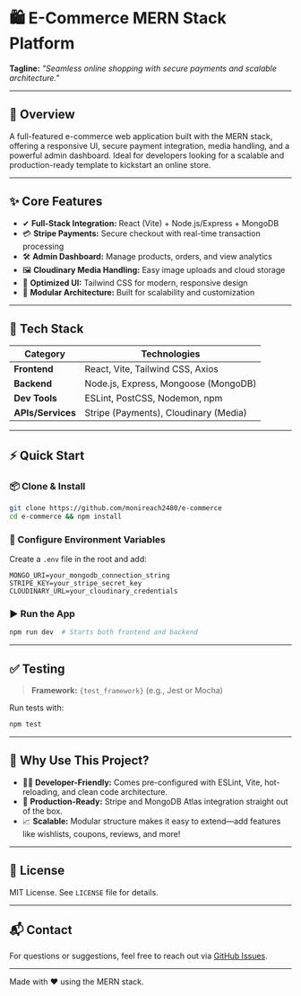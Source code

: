 


# 🛍️ E-Commerce MERN Stack Platform

**Tagline:** *"Seamless online shopping with secure payments and scalable architecture."*

---

## 🚀 Overview

A full-featured e-commerce web application built with the MERN stack, offering a responsive UI, secure payment integration, media handling, and a powerful admin dashboard. Ideal for developers looking for a scalable and production-ready template to kickstart an online store.

---

## ✨ Core Features

- ✔ **Full-Stack Integration:** React (Vite) + Node.js/Express + MongoDB
- 💳 **Stripe Payments:** Secure checkout with real-time transaction processing
- 🛠️ **Admin Dashboard:** Manage products, orders, and view analytics
- 🖼️ **Cloudinary Media Handling:** Easy image uploads and cloud storage
- 🎨 **Optimized UI:** Tailwind CSS for modern, responsive design
- 🧩 **Modular Architecture:** Built for scalability and customization

---

## 🧰 Tech Stack

| Category     | Technologies                                 |
|--------------|----------------------------------------------|
| **Frontend** | React, Vite, Tailwind CSS, Axios             |
| **Backend**  | Node.js, Express, Mongoose (MongoDB)         |
| **Dev Tools**| ESLint, PostCSS, Nodemon, npm                |
| **APIs/Services** | Stripe (Payments), Cloudinary (Media)  |

---

## ⚡ Quick Start

### 📦 Clone & Install

```bash
git clone https://github.com/monireach2480/e-commerce  
cd e-commerce && npm install  
```

### 🔧 Configure Environment Variables

Create a `.env` file in the root and add:

```env
MONGO_URI=your_mongodb_connection_string  
STRIPE_KEY=your_stripe_secret_key  
CLOUDINARY_URL=your_cloudinary_credentials  
```

### ▶️ Run the App

```bash
npm run dev  # Starts both frontend and backend
```

---

## ✅ Testing

> **Framework:** `{test_framework}` (e.g., Jest or Mocha)

Run tests with:

```bash
npm test
```

---

## 🙌 Why Use This Project?

- 👨‍💻 **Developer-Friendly:** Comes pre-configured with ESLint, Vite, hot-reloading, and clean code architecture.
- 🏁 **Production-Ready:** Stripe and MongoDB Atlas integration straight out of the box.
- 📈 **Scalable:** Modular structure makes it easy to extend—add features like wishlists, coupons, reviews, and more!

---

## 📄 License

MIT License. See `LICENSE` file for details.

---

## 📬 Contact

For questions or suggestions, feel free to reach out via [GitHub Issues](https://github.com/monireach2480/e-commerce/issues).

---

Made with ❤️ using the MERN stack.
```


